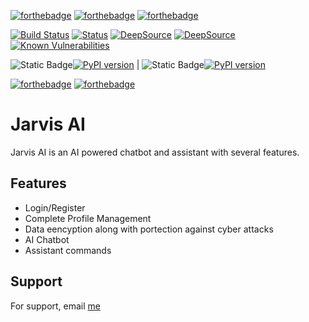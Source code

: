[![forthebadge](https://forthebadge.com/images/badges/made-in-python.svg)](https://forthebadge.com)
[![forthebadge](https://forthebadge.com/images/badges/python-3.12.svg)](https://forthebadge.com)
[![forthebadge](https://forthebadge.com/images/badges/platform-windows.svg)](https://forthebadge.com)

[![Build Status](https://img.shields.io/endpoint.svg?url=https%3A%2F%2Factions-badge.atrox.dev%2FPaulStudios%2FJarvisAI%2Fbadge%3Fref%3Dmain&style=flat)](https://actions-badge.atrox.dev/PaulStudios/JarvisAI/goto?ref=main)
[![Status](https://ci.appveyor.com/api/projects/status/github/gruntjs/grunt?branch=master&svg=true&width=300)](https://github.com/PaulStudios/JarvisAI)
[![DeepSource](https://app.deepsource.com/gh/PaulStudios/JarvisAI.svg/?label=active+issues&show_trend=false&token=T8aMhvJzN7ljJMoxCN_N3ej4)](https://app.deepsource.com/gh/PaulStudios/JarvisAI/)
[![DeepSource](https://app.deepsource.com/gh/PaulStudios/JarvisAI.svg/?label=resolved+issues&show_trend=false&token=T8aMhvJzN7ljJMoxCN_N3ej4)](https://app.deepsource.com/gh/PaulStudios/JarvisAI/)
[![Known Vulnerabilities](https://snyk.io/test/github/PaulStudios/JarvisAI/badge.svg)](https://snyk.io/test/github/PaulStudios/JarvisAI)

![Static Badge](https://img.shields.io/badge/Backend-%20ChatbotAPI-blue?style=flat&logo=dependabot)[![PyPI version](https://badge.fury.io/py/ChatbotAPI.svg)](https://badge.fury.io/py/ChatbotAPI) | 
![Static Badge](https://img.shields.io/badge/Database-PostgresSQL-blue?logo=gitlab)[![PyPI version](https://badge.fury.io/py/psycopg2.svg)](https://badge.fury.io/py/psycopg2)


[![forthebadge](https://forthebadge.com/images/featured/featured-built-with-love.svg)](https://forthebadge.com)
[![forthebadge](https://forthebadge.com/images/featured/featured-powered-by-electricity.svg)](https://forthebadge.com)


# Jarvis AI

Jarvis AI is an AI powered chatbot and assistant with several features.



## Features

- Login/Register
- Complete Profile Management
- Data eencyption along with portection against cyber attacks
- AI Chatbot
- Assistant commands


## Support

For support, email [me](mailto:indradip.paul@outlook.com)


